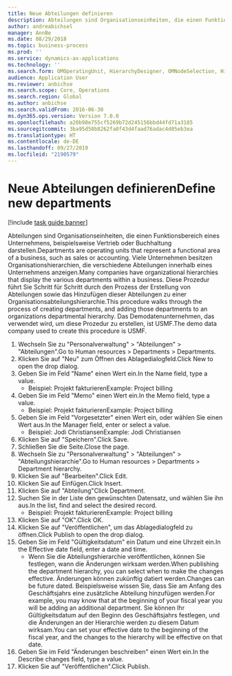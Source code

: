 ```yaml
---
title: Neue Abteilungen definieren
description: Abteilungen sind Organisationseinheiten, die einen Funktionsbereich eines Unternehmens, beispielsweise Vertrieb oder Buchhaltung darstellen.
author: andreabichsel
manager: AnnBe
ms.date: 08/29/2018
ms.topic: business-process
ms.prod: ''
ms.service: dynamics-ax-applications
ms.technology: ''
ms.search.form: OMOperatingUnit, HierarchyDesigner, OMNodeSelection, HierarchyPublishAndCloseForm
audience: Application User
ms.reviewer: anbichse
ms.search.scope: Core, Operations
ms.search.region: Global
ms.author: anbichse
ms.search.validFrom: 2016-06-30
ms.dyn365.ops.version: Version 7.0.0
ms.openlocfilehash: a20b98e755cf5269b72d245156bbd44fd71a3185
ms.sourcegitcommit: 3ba95d50b8262fa0f43d4faad76adac4d05eb3ea
ms.translationtype: HT
ms.contentlocale: de-DE
ms.lasthandoff: 09/27/2019
ms.locfileid: "2190579"
---
```

# <a name="define-new-departments"></a><span data-ttu-id="5e13f-103">Neue Abteilungen definieren</span><span class="sxs-lookup"><span data-stu-id="5e13f-103">Define new departments</span></span>

[!include [task guide banner](../../includes/task-guide-banner.md)]

<span data-ttu-id="5e13f-104">Abteilungen sind Organisationseinheiten, die einen Funktionsbereich eines Unternehmens, beispielsweise Vertrieb oder Buchhaltung darstellen.</span><span class="sxs-lookup"><span data-stu-id="5e13f-104">Departments are operating units that represent a functional area of a business, such as sales or accounting.</span></span> <span data-ttu-id="5e13f-105">Viele Unternehmen besitzen Organisationshierarchien, die verschiedene Abteilungen innerhalb eines Unternehmens anzeigen.</span><span class="sxs-lookup"><span data-stu-id="5e13f-105">Many companies have organizational hierarchies that display the various departments within a business.</span></span> <span data-ttu-id="5e13f-106">Diese Prozedur führt Sie Schritt für Schritt durch den Prozess der Erstellung von Abteilungen sowie das Hinzufügen dieser Abteilungen zu einer Organisationsabteilungshierarchie.</span><span class="sxs-lookup"><span data-stu-id="5e13f-106">This procedure walks through the process of creating departments, and adding those departments to an organizations departmental hierarchy.</span></span> <span data-ttu-id="5e13f-107">Das Demodatenunternehmen, das verwendet wird, um diese Prozedur zu erstellen, ist USMF.</span><span class="sxs-lookup"><span data-stu-id="5e13f-107">The demo data company used to create this procedure is USMF.</span></span>

1. <span data-ttu-id="5e13f-108">Wechseln Sie zu "Personalverwaltung" > "Abteilungen" > "Abteilungen".</span><span class="sxs-lookup"><span data-stu-id="5e13f-108">Go to Human resources > Departments > Departments.</span></span>
2. <span data-ttu-id="5e13f-109">Klicken Sie auf "Neu" zum Öffnen des Ablagedialogfeld.</span><span class="sxs-lookup"><span data-stu-id="5e13f-109">Click New to open the drop dialog.</span></span>
3. <span data-ttu-id="5e13f-110">Geben Sie im Feld "Name" einen Wert ein.</span><span class="sxs-lookup"><span data-stu-id="5e13f-110">In the Name field, type a value.</span></span>
    * <span data-ttu-id="5e13f-111">Beispiel: Projekt fakturieren</span><span class="sxs-lookup"><span data-stu-id="5e13f-111">Example: Project billing</span></span>  
4. <span data-ttu-id="5e13f-112">Geben Sie im Feld "Memo" einen Wert ein.</span><span class="sxs-lookup"><span data-stu-id="5e13f-112">In the Memo field, type a value.</span></span>
    * <span data-ttu-id="5e13f-113">Beispiel: Projekt fakturieren</span><span class="sxs-lookup"><span data-stu-id="5e13f-113">Example: Project billing</span></span>  
5. <span data-ttu-id="5e13f-114">Geben Sie im Feld "Vorgesetzter" einen Wert ein, oder wählen Sie einen Wert aus.</span><span class="sxs-lookup"><span data-stu-id="5e13f-114">In the Manager field, enter or select a value.</span></span>
    * <span data-ttu-id="5e13f-115">Beispiel: Jodi Christiansen</span><span class="sxs-lookup"><span data-stu-id="5e13f-115">Example: Jodi Christiansen</span></span>  
6. <span data-ttu-id="5e13f-116">Klicken Sie auf "Speichern".</span><span class="sxs-lookup"><span data-stu-id="5e13f-116">Click Save.</span></span>
7. <span data-ttu-id="5e13f-117">Schließen Sie die Seite.</span><span class="sxs-lookup"><span data-stu-id="5e13f-117">Close the page.</span></span>
8. <span data-ttu-id="5e13f-118">Wechseln Sie zu "Personalverwaltung" > "Abteilungen" > "Abteilungshierarchie".</span><span class="sxs-lookup"><span data-stu-id="5e13f-118">Go to Human resources > Departments > Department hierarchy.</span></span>
9. <span data-ttu-id="5e13f-119">Klicken Sie auf "Bearbeiten".</span><span class="sxs-lookup"><span data-stu-id="5e13f-119">Click Edit.</span></span>
10. <span data-ttu-id="5e13f-120">Klicken Sie auf Einfügen.</span><span class="sxs-lookup"><span data-stu-id="5e13f-120">Click Insert.</span></span>
11. <span data-ttu-id="5e13f-121">Klicken Sie auf "Abteilung"</span><span class="sxs-lookup"><span data-stu-id="5e13f-121">Click Department.</span></span>
12. <span data-ttu-id="5e13f-122">Suchen Sie in der Liste den gewünschten Datensatz, und wählen Sie ihn aus.</span><span class="sxs-lookup"><span data-stu-id="5e13f-122">In the list, find and select the desired record.</span></span>
    * <span data-ttu-id="5e13f-123">Beispiel: Projekt fakturieren</span><span class="sxs-lookup"><span data-stu-id="5e13f-123">Example: Project billing</span></span>  
13. <span data-ttu-id="5e13f-124">Klicken Sie auf "OK".</span><span class="sxs-lookup"><span data-stu-id="5e13f-124">Click OK.</span></span>
14. <span data-ttu-id="5e13f-125">Klicken Sie auf "Veröffentlichen", um das Ablagedialogfeld zu öffnen.</span><span class="sxs-lookup"><span data-stu-id="5e13f-125">Click Publish to open the drop dialog.</span></span>
15. <span data-ttu-id="5e13f-126">Geben Sie im Feld "Gültigkeitsdatum" ein Datum und eine Uhrzeit ein.</span><span class="sxs-lookup"><span data-stu-id="5e13f-126">In the Effective date field, enter a date and time.</span></span>
    * <span data-ttu-id="5e13f-127">Wenn Sie die Abteilungshierarchie veröffentlichen, können Sie festlegen, wann die Änderungen wirksam werden.</span><span class="sxs-lookup"><span data-stu-id="5e13f-127">When publishing the department hierarchy, you can select when to make the changes effective.</span></span> <span data-ttu-id="5e13f-128">Änderungen können zukünftig datiert werden.</span><span class="sxs-lookup"><span data-stu-id="5e13f-128">Changes can be future dated.</span></span> <span data-ttu-id="5e13f-129">Beispielsweise wissen Sie, dass Sie am Anfang des Geschäftsjahrs eine zusätzliche Abteilung hinzufügen werden.</span><span class="sxs-lookup"><span data-stu-id="5e13f-129">For example, you may know that at the beginning of your fiscal year you will be adding an additional department.</span></span> <span data-ttu-id="5e13f-130">Sie können Ihr Gültigkeitsdatum auf den Beginn des Geschäftsjahrs festlegen, und die Änderungen an der Hierarchie werden zu diesem Datum wirksam.</span><span class="sxs-lookup"><span data-stu-id="5e13f-130">You can set your effective date to the beginning of the fiscal year, and the changes to the hierarchy will be effective on that date.</span></span>  
16. <span data-ttu-id="5e13f-131">Geben Sie im Feld "Änderungen beschreiben" einen Wert ein.</span><span class="sxs-lookup"><span data-stu-id="5e13f-131">In the Describe changes field, type a value.</span></span>
17. <span data-ttu-id="5e13f-132">Klicken Sie auf "Veröffentlichen".</span><span class="sxs-lookup"><span data-stu-id="5e13f-132">Click Publish.</span></span>

